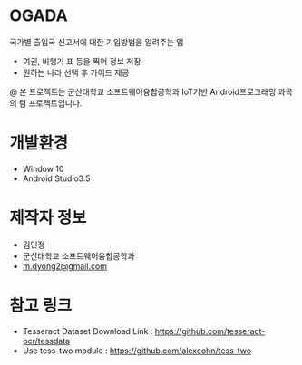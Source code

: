 # OGADA

국가별 출입국 신고서에 대한 기입방법을 알려주는 앱
- 여권, 비행기 표 등을 찍어 정보 저장
- 원하는 나라 선택 후 가이드 제공

@ 본 프로젝트는 군산대학교 소프트웨어융합공학과 IoT기반 Android프로그래밍 과목의 텀 프로젝트입니다.


# 개발환경

* Window 10
* Android Studio3.5

# 제작자 정보

* 김민정
* 군산대학교 소프트웨어융합공학과
* m.dyong2@gmail.com

# 참고 링크  
- Tesseract Dataset Download Link : https://github.com/tesseract-ocr/tessdata
- Use tess-two module : https://github.com/alexcohn/tess-two
